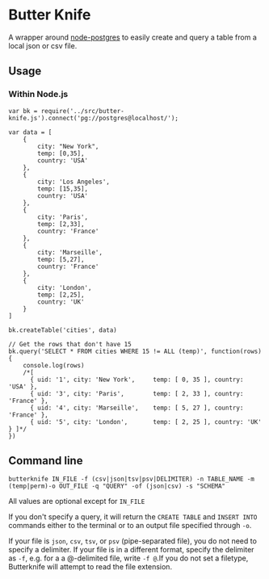 # Butter Knife

A wrapper around [node-postgres](https://github.com/brianc/node-postgres) to easily create and query a table from a local json or csv file.

## Usage

### Within Node.js

````
var bk = require('../src/butter-knife.js').connect('pg://postgres@localhost/');

var data = [
	{
		city: "New York",
		temp: [0,35],
		country: 'USA'
	},
	{
		city: 'Los Angeles',
		temp: [15,35],
		country: 'USA'
	},
	{
		city: 'Paris',
		temp: [2,33],
		country: 'France'
	},
	{
		city: 'Marseille',
		temp: [5,27],
		country: 'France'
	},
	{
		city: 'London',
		temp: [2,25],
		country: 'UK'
	}
]

bk.createTable('cities', data)

// Get the rows that don't have 15
bk.query('SELECT * FROM cities WHERE 15 != ALL (temp)', function(rows){
	console.log(rows)
	/*[
	  { uid: '1', city: 'New York',     temp: [ 0, 35 ], country: 'USA' },
	  { uid: '3', city: 'Paris',        temp: [ 2, 33 ], country: 'France' },
	  { uid: '4', city: 'Marseille',    temp: [ 5, 27 ], country: 'France' },
	  { uid: '5', city: 'London',       temp: [ 2, 25 ], country: 'UK' } ]*/
})
````

## Command line

````
butterknife IN_FILE -f (csv|json|tsv|psv|DELIMITER) -n TABLE_NAME -m (temp|perm)-o OUT_FILE -q "QUERY" -of (json|csv) -s "SCHEMA"
````
All values are optional except for `IN_FILE`

If you don't specify a query, it will return the `CREATE TABLE` and `INSERT INTO` commands either to the terminal or to an output file specified through `-o`. 

If your file is `json`, `csv`, `tsv`, or `psv` (pipe-separated file), you do not need to specify a delimiter. If your file is in a different format, specify the delimiter as `-f`, e.g. for a a @-delimited file, write `-f @`.If you do not set a filetype, Butterknife will attempt to read the file extension.

